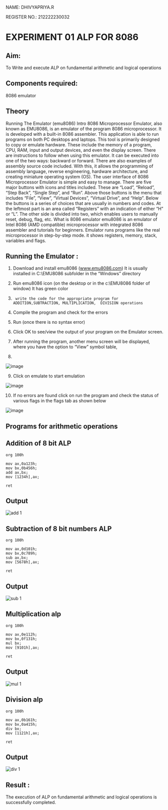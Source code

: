 NAME: DHIVYAPRIYA.R

REGISTER NO.: 212222230032
# EXPERIMENT 01 ALP FOR 8086
## Aim: 

To Write and execute ALP on fundamental arithmetic and logical operations

## Components required: 

8086  emulator 

## Theory 
Running The Emulator (emu8086) Intro 8086 Microprocessor Emulator, also known as EMU8086, is an emulator of the program 8086 microprocessor. It is developed with a built-in 8086 assembler. This application is able to run programs on both PC desktops and laptops. This tool is primarily designed to copy or emulate hardware. These include the memory of a program, CPU, RAM, input and output devices, and even the display screen. There are instructions to follow when using this emulator. It can be executed into one of the two ways: backward or forward. There are also examples of assembly source code included. With this, it allows the programming of assembly language, reverse engineering, hardware architecture, and creating miniature operating system (OS). The user interface of 8086 Microprocessor Emulator is simple and easy to manage. There are five major buttons with icons and titles included. These are “Load”, “Reload”, “Step Back”, “Single Step”, and “Run”. Above those buttons is the menu that includes “File”, “View”, “Virtual Devices”, “Virtual Drive”, and “Help”. Below the buttons is a series of choices that are usually in numbers and codes. At the leftmost part is an area called “Registers” with an indication of either “H” or “L”. The other side is divided into two, which enables users to manually reset, debug, flag, etc. What is 8086 emulator emu8086 is an emulator of Intel 8086 (AMD compatible) microprocessor with integrated 8086 assembler and tutorials for beginners. Emulator runs programs like the real microprocessor in step-by-step mode. it shows registers, memory, stack, variables and flags.


 ## Running the Emulator :

1.	Download and install emu8086 (www.emu8086.com) It is usually installed in C:\EMU8086 subfolder in the “Windows” directory

2.	  Run  emu8086 icon (on the desktop or in the c:\EMU8086 folder of window) It has green color 
 
3.		write the code for the appropriate program for ADDITION,SUBTRACTION, MULTIPLICATION,  DIVISION operations 

4.	 Compile the program and check for the errors 

5.	Run (once there is no syntax error) 

6.	Click OK to see/view the output of your program on the Emulator screen. 


7.	After running the program, another menu screen will be displayed, where you have the option to “View” symbol table,
8.	 


![image](https://user-images.githubusercontent.com/36288975/189273263-d65baae9-4b8f-4723-afb3-c0ffa4052b04.png)

9.	Click on emulate to start emulation 

![image](https://user-images.githubusercontent.com/36288975/189273273-9bb36ec1-e2e8-4892-8d35-37707332bfdc.png)

10.	If no errors are found click on run the program and check the status of various flags in the flags tab as shown below 

![image](https://user-images.githubusercontent.com/36288975/189273277-113a2a33-4a40-4ff8-95a5-ecd3a1f504fe.png)

## Programs for arithmetic  operations

## Addition  of 8 bit ALP 
```
org 100h

mov ax,0a123h;
mov bx,0b456h;
add ax,bx;
mov [1234h],ax;

ret
```

## Output  

![add 1](https://github.com/dhivyapriyar/EXPERIMENT--01-ALP-FOR-8086/assets/119477552/c232ca60-be64-4ef8-992e-99fc5588fd14)

 
## Subtraction   of 8 bit numbers  ALP 

```
org 100h

mov ax,0d101h;
mov bx,0c789h;
sub ax,bx;
mov [5678h],ax;

ret
```

## Output  

![sub 1](https://github.com/dhivyapriyar/EXPERIMENT--01-ALP-FOR-8086/assets/119477552/5da92a84-e146-4033-96a6-6421db35165b)

## Multiplication alp 
```
org 100h

mov ax,0e112h;
mov bx,0f131h;
mul bx;
mov [9101h],ax;

ret
```

## Output  

![mul 1](https://github.com/dhivyapriyar/EXPERIMENT--01-ALP-FOR-8086/assets/119477552/3e24f8c8-de1b-4080-9e53-ce964941320d)

## Division alp 
```
org 100h

mov ax,0b161h;
mov bx,0a415h;
div bx;
mov [1121h],ax;

ret
```

## Output  

![div 1](https://github.com/dhivyapriyar/EXPERIMENT--01-ALP-FOR-8086/assets/119477552/a9a86522-9feb-4e0d-8082-0a21aa27f9a7)


## Result :
 
The execution of ALP on fundamental arithmetic and logical operations is successfully completed.









